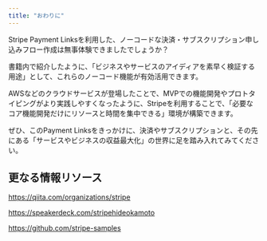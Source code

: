 ```yaml
---
title: "おわりに"
---
```


Stripe Payment Linksを利用した、ノーコードな決済・サブスクリプション申し込みフロー作成は無事体験できましたでしょうか？

書籍内で紹介したように、「ビジネスやサービスのアイディアを素早く検証する用途」として、これらのノーコード機能が有効活用できます。

AWSなどのクラウドサービスが登場したことで、MVPでの機能開発やプロトタイピングがより実践しやすくなったように、Stripeを利用することで、「必要なコア機能開発だけにリソースと時間を集中できる」環境が構築できます。

ぜひ、このPayment Linksをきっかけに、決済やサブスクリプションと、その先にある「サービスやビジネスの収益最大化」の世界に足を踏み入れてみてください。

## 更なる情報リソース

https://qiita.com/organizations/stripe

https://speakerdeck.com/stripehideokamoto

https://github.com/stripe-samples